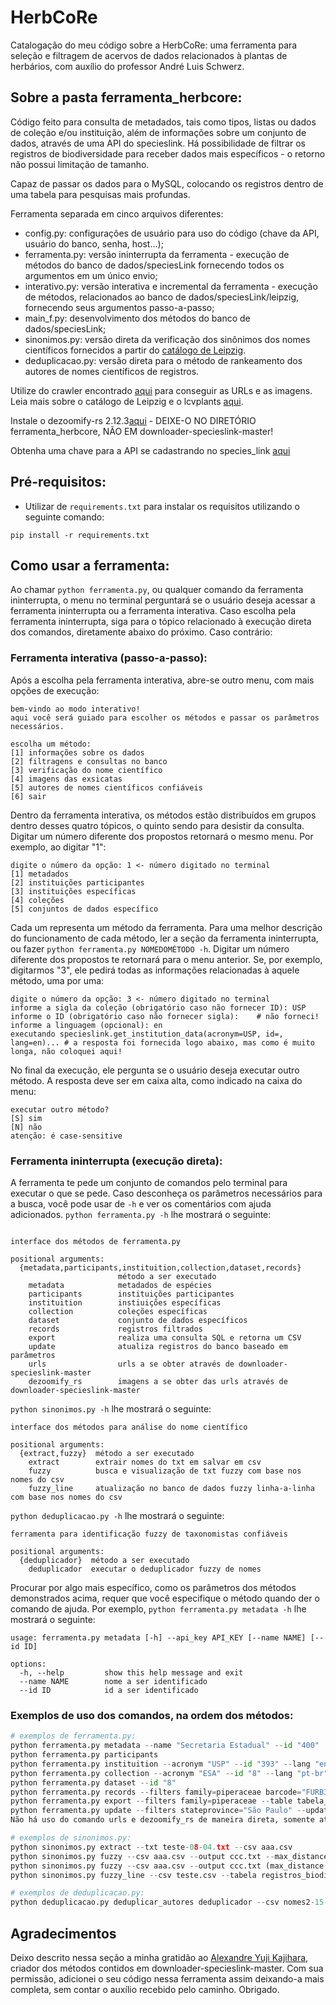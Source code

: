 # HerbCoRe
Catalogação do meu código sobre a HerbCoRe: uma ferramenta para seleção e filtragem de acervos de dados relacionados à plantas de herbários, com auxílio do professor André Luis Schwerz. 

## Sobre a pasta ferramenta_herbcore:
Código feito para consulta de metadados, tais como tipos, listas ou dados de coleção e/ou instituição, além de informações sobre um conjunto de dados, através de uma API do specieslink. Há possibilidade de filtrar os registros de biodiversidade para receber dados mais específicos - o retorno não possui limitação de tamanho.

Capaz de passar os dados para o MySQL, colocando os registros dentro de uma tabela para pesquisas mais profundas.

Ferramenta separada em cinco arquivos diferentes:
- config.py: configurações de usuário para uso do código (chave da API, usuário do banco, senha, host...);
- ferramenta.py: versão ininterrupta da ferramenta - execução de métodos do banco de dados/speciesLink fornecendo todos os argumentos em um único envio;
- interativo.py: versão interativa e incremental da ferramenta - execução de métodos, relacionados ao banco de dados/speciesLink/leipzig, fornecendo seus argumentos passo-a-passo;
- main_f.py: desenvolvimento dos métodos do banco de dados/speciesLink;
- sinonimos.py: versão direta da verificação dos sinônimos dos nomes científicos fornecidos a partir do [catálogo de Leipzig](https://www.nature.com/articles/s41597-020-00702-z).
- deduplicacao.py: versão direta para o método de rankeamento dos autores de nomes científicos de registros.


Utilize do crawler encontrado [aqui](https://github.com/xaaaandao/downloader-specieslink/tree/master) para conseguir as URLs e as imagens.
Leia mais sobre o catálogo de Leipzig e o lcvplants [aqui](https://github.com/idiv-biodiversity/lcvplants).

Instale o dezoomify-rs 2.12.3[aqui](https://github.com/lovasoa/dezoomify-rs/releases/tag/v2.12.3) - DEIXE-O NO DIRETÓRIO ferramenta_herbcore, NÃO EM downloader-specieslink-master!

Obtenha uma chave para a API se cadastrando no species_link [aqui](https://specieslink.net/ws/1.0/)

## Pré-requisitos:
- Utilizar de ```requirements.txt``` para instalar os requisitos utilizando o seguinte comando:
```
pip install -r requirements.txt
```

## Como usar a ferramenta:
Ao chamar ```python ferramenta.py```, ou qualquer comando da ferramenta ininterrupta, o menu no terminal perguntará se o usuário deseja acessar a ferramenta ininterrupta ou a ferramenta interativa. Caso escolha pela ferramenta ininterrupta, siga para o tópico relacionado à execução direta dos comandos, diretamente abaixo do próximo. Caso contrário:

### Ferramenta interativa (passo-a-passo):
Após a escolha pela ferramenta interativa, abre-se outro menu, com mais opções de execução:

```
bem-vindo ao modo interativo!
aqui você será guiado para escolher os métodos e passar os parâmetros necessários.

escolha um método:
[1] informações sobre os dados
[2] filtragens e consultas no banco
[3] verificação do nome científico
[4] imagens das exsicatas
[5] autores de nomes científicos confiáveis
[6] sair
```
Dentro da ferramenta interativa, os métodos estão distribuídos em grupos dentro desses quatro tópicos, o quinto sendo para desistir da consulta. Digitar um número diferente dos propostos retornará o mesmo menu. Por exemplo, ao digitar "1":

```
digite o número da opção: 1 <- número digitado no terminal
[1] metadados
[2] instituições participantes
[3] instituições específicas
[4] coleções
[5] conjuntos de dados específico
```

Cada um representa um método da ferramenta. Para uma melhor descrição do funcionamento de cada método, ler a seção da ferramenta ininterrupta, ou fazer ```python ferramenta.py NOMEDOMÉTODO -h```. Digitar um número diferente dos propostos te retornará para o menu anterior.
Se, por exemplo, digitarmos "3", ele pedirá todas as informações relacionadas à aquele método, uma por uma:
```
digite o número da opção: 3 <- número digitado no terminal
informe a sigla da coleção (obrigatório caso não fornecer ID): USP
informe o ID (obrigatório caso não fornecer sigla):    # não forneci!
informe a linguagem (opcional): en
executando specieslink.get_institution_data(acronym=USP, id=, lang=en)... # a resposta foi fornecida logo abaixo, mas como é muito longa, não coloquei aqui!
```

No final da execução, ele pergunta se o usuário deseja executar outro método. A resposta deve ser em caixa alta, como indicado na caixa do menu:

```
executar outro método?
[S] sim
[N] não
atenção: é case-sensitive
```
### Ferramenta ininterrupta (execução direta):

A ferramenta te pede um conjunto de comandos pelo terminal para executar o que se pede. Caso desconheça os parâmetros necessários para a busca, você pode usar de ```-h``` e ver os comentários com ajuda adicionados.
```python ferramenta.py -h``` lhe mostrará o seguinte:
```

interface dos métodos de ferramenta.py

positional arguments:
  {metadata,participants,instituition,collection,dataset,records}
                        método a ser executado
    metadata            metadados de espécies
    participants        instituições participantes
    instituition        instiuições específicas
    collection          coleções específicas
    dataset             conjunto de dados específicos
    records             registros filtrados
    export              realiza uma consulta SQL e retorna um CSV
    update              atualiza registros do banco baseado em parâmetros
    urls                urls a se obter através de downloader-specieslink-master
    dezoomify_rs        imagens a se obter das urls através de downloader-specieslink-master
```

```python sinonimos.py -h``` lhe mostrará o seguinte:
```
interface dos métodos para análise do nome científico

positional arguments:
  {extract,fuzzy}  método a ser executado
    extract        extrair nomes do txt em salvar em csv
    fuzzy          busca e visualização de txt fuzzy com base nos nomes do csv
    fuzzy_line     atualização no banco de dados fuzzy linha-a-linha com base nos nomes do csv
```

```python deduplicacao.py -h``` lhe mostrará o seguinte:
```
ferramenta para identificação fuzzy de taxonomistas confiáveis

positional arguments:
  {deduplicador}  método a ser executado
    deduplicador  executar o deduplicador fuzzy de nomes
```

Procurar por algo mais específico, como os parâmetros dos métodos demonstrados acima, requer que você especifique o método quando der o comando de ajuda.
Por exemplo, ```python ferramenta.py metadata -h``` lhe mostrará o seguinte:
```
usage: ferramenta.py metadata [-h] --api_key API_KEY [--name NAME] [--id ID]

options:
  -h, --help         show this help message and exit
  --name NAME        nome a ser identificado
  --id ID            id a ser identificado
```

### Exemplos de uso dos comandos, na ordem dos métodos:
```python
# exemplos de ferramenta.py:
python ferramenta.py metadata --name "Secretaria Estadual" --id "400"
python ferramenta.py participants
python ferramenta.py instituition --acronym "USP" --id "393" --lang "en"  
python ferramenta.py collection --acronym "ESA" --id "8" --lang "pt-br"
python ferramenta.py dataset --id "8"
python ferramenta.py records --filters family=piperaceae barcode="FURB38192" --table tabela_exemplo
python ferramenta.py export --filters family=piperaceae --table tabela_exemplo --colums "coluna_exemplo" --output_csv_path resultados.csv
python ferramenta.py update --filters stateprovince="São Paulo" --update_values="Santa Catarina" --table tabela_exemplo
Não há uso do comando urls e dezoomify_rs de maneira direta, somente através da ferramenta interativa, no item "[4] imagens das exsicatas". Para execução direta, recomenda-se o uso direto desse código, contido no repositório citado neste mesmo README.

# exemplos de sinonimos.py:
python sinonimos.py extract --txt teste-08-04.txt --csv aaa.csv
python sinonimos.py fuzzy --csv aaa.csv --output ccc.txt --max_distance 0.1 
python sinonimos.py fuzzy --csv aaa.csv --output ccc.txt (max_distance é opcional!)
python sinonimos.py fuzzy_line --csv teste.csv --tabela registros_biodiversidade --coluna scientificname_NOVO --status status_plantas --max_distance 0.1

# exemplos de deduplicacao.py:
python deduplicacao.py deduplicar_autores deduplicador --csv nomes2-15-06.csv --ranking 5 --similar 100 --txt nome.txt
```

## Agradecimentos

Deixo descrito nessa seção a minha gratidão ao [Alexandre Yuji Kajihara](https://github.com/xaaaandao), criador dos métodos contidos em downloader-specieslink-master. Com sua permissão, adicionei o seu código nessa ferramenta assim deixando-a mais completa, sem contar o auxílio recebido pelo caminho. Obrigado.